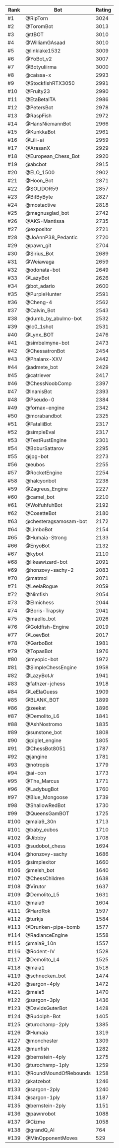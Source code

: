 Rank|Bot|Rating
---|---|---
#1|@RipTorn|3024
#2|@ToromBot|3013
#3|@ttBOT|3010
#4|@WilliamGAsaad|3010
#5|@linklake1532|3009
#6|@YoBot_v2|3007
#7|@Botyuliirma|3000
#8|@caissa-x|2993
#9|@StockfishRTX3050|2991
#10|@Fruity23|2990
#11|@EtaBetaITA|2986
#12|@PetersBot|2978
#13|@RaspFish|2972
#14|@HansNiemannBot|2966
#15|@KunkkaBot|2961
#16|@Lili-ai|2959
#17|@ArasanX|2929
#18|@European_Chess_Bot|2920
#19|@abcbot|2915
#20|@ELO_1500|2902
#21|@Hoon_Bot|2871
#22|@SOLIDOR59|2857
#23|@BitByByte|2827
#24|@mostactive|2818
#25|@magnusglad_bot|2742
#26|@AKS-Mantissa|2735
#27|@expositor|2721
#28|@JoAnnP38_Pedantic|2720
#29|@pawn_git|2704
#30|@Sirius_Bot|2689
#31|@Weiawaga|2659
#32|@odonata-bot|2649
#33|@LazyBot|2626
#34|@bot_adario|2600
#35|@PurpleHunter|2591
#36|@Cheng-4|2562
#37|@Calvin_Bot|2543
#38|@dumb_by_abulmo-bot|2532
#39|@lc0_1shot|2531
#40|@Lynx_BOT|2476
#41|@simbelmyne-bot|2473
#42|@ChessatronBot|2454
#43|@Phalanx-XXV|2442
#44|@admete_bot|2429
#45|@catriever|2417
#46|@ChessNoobComp|2397
#47|@InanisBot|2393
#48|@Pseudo-0|2384
#49|@fornax-engine|2342
#50|@morabandbot|2325
#51|@FataliiBot|2317
#52|@simpleEval|2317
#53|@TestRustEngine|2301
#54|@BoburSattarov|2295
#55|@jpg-bot|2273
#56|@eubos|2255
#57|@RocketEngine|2254
#58|@halcyonbot|2238
#59|@Zagreus_Engine|2227
#60|@camel_bot|2210
#61|@WolfuhfuhBot|2192
#62|@CosetteBot|2180
#63|@chesteragsamosam-bot|2172
#64|@LimboBot|2154
#65|@Humaia-Strong|2133
#66|@EnyoBot|2132
#67|@kybot|2110
#68|@likeawizard-bot|2091
#69|@honzovy-sachy-2|2083
#70|@matmoi|2071
#71|@LeelaRogue|2059
#72|@Nimfish|2054
#73|@Elmichess|2044
#74|@Boris-Trapsky|2041
#75|@maello_bot|2026
#76|@Goldfish-Engine|2019
#77|@LoevBot|2017
#78|@GarboBot|1981
#79|@TopasBot|1976
#80|@myopic-bot|1972
#81|@SimpleChessEngine|1958
#82|@LazyBotJr|1941
#83|@fathzer-jchess|1918
#84|@LeElaGuess|1909
#85|@BLANK_BOT|1899
#86|@zeekat|1896
#87|@Demolito_L6|1841
#88|@AshNostromo|1835
#89|@sunstone_bot|1808
#90|@piglet_engine|1805
#91|@ChessBot8051|1787
#92|@jangine|1781
#93|@notropis|1779
#94|@ai-con|1773
#95|@The_Marcus|1771
#96|@LadybugBot|1760
#97|@Blue_Mongoose|1739
#98|@ShallowRedBot|1730
#99|@QueensGamBOT|1725
#100|@maia9_30n|1713
#101|@baby_eubos|1710
#102|@Jibbby|1708
#103|@sudobot_chess|1694
#104|@honzovy-sachy|1686
#105|@simplexitor|1660
#106|@melsh_bot|1640
#107|@ChessChildren|1638
#108|@Virutor|1637
#109|@Demolito_L5|1631
#110|@maia9|1604
#111|@HardRok|1597
#112|@turkjs|1584
#113|@Drunken-pipe-bomb|1577
#114|@RadianceEngine|1558
#115|@maia9_10n|1557
#116|@Rodent-IV|1528
#117|@Demolito_L4|1525
#118|@maia1|1518
#119|@schnecken_bot|1474
#120|@sargon-4ply|1472
#121|@maia5|1470
#122|@sargon-3ply|1436
#123|@DavidsGuterBot|1428
#124|@Rudolph-Bot|1405
#125|@turochamp-2ply|1385
#126|@Humaia|1319
#127|@monchester|1309
#128|@munfish|1282
#129|@bernstein-4ply|1275
#130|@turochamp-1ply|1259
#131|@RoundMoundOfRebounds|1258
#132|@katzebot|1246
#133|@sargon-2ply|1240
#134|@sargon-1ply|1187
#135|@bernstein-2ply|1151
#136|@pawnrobot|1088
#137|@Cizme|1058
#138|@grandQ_AI|764
#139|@MinOpponentMoves|529
